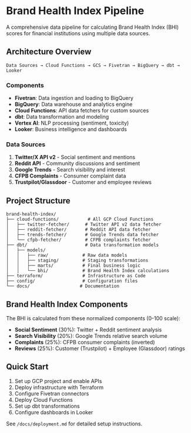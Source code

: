 # Brand Health Index Pipeline

A comprehensive data pipeline for calculating Brand Health Index (BHI) scores for financial institutions using multiple data sources.

## Architecture Overview

```
Data Sources → Cloud Functions → GCS → Fivetran → BigQuery → dbt → Looker
```

### Components

- **Fivetran**: Data ingestion and loading to BigQuery
- **BigQuery**: Data warehouse and analytics engine  
- **Cloud Functions**: API data fetchers for custom sources
- **dbt**: Data transformation and modeling
- **Vertex AI**: NLP processing (sentiment, toxicity)
- **Looker**: Business intelligence and dashboards

### Data Sources

1. **Twitter/X API v2** - Social sentiment and mentions
2. **Reddit API** - Community discussions and sentiment
3. **Google Trends** - Search visibility and interest
4. **CFPB Complaints** - Consumer complaint data
5. **Trustpilot/Glassdoor** - Customer and employee reviews

## Project Structure

```
brand-health-index/
├── cloud-functions/           # All GCP Cloud Functions
│   ├── twitter-fetcher/      # Twitter API v2 data fetcher
│   ├── reddit-fetcher/       # Reddit API data fetcher
│   ├── trends-fetcher/       # Google Trends data fetcher
│   └── cfpb-fetcher/         # CFPB complaints fetcher
├── dbt/                      # Data transformation models
│   ├── models/
│   │   ├── raw/             # Raw data models
│   │   ├── staging/         # Staging transformations
│   │   ├── marts/           # Final business logic
│   │   └── bhi/             # Brand Health Index calculations
├── terraform/               # Infrastructure as Code
├── config/                  # Configuration files
└── docs/                   # Documentation
```

## Brand Health Index Components

The BHI is calculated from these normalized components (0-100 scale):

- **Social Sentiment** (30%): Twitter + Reddit sentiment analysis
- **Search Visibility** (20%): Google Trends relative search volume
- **Complaints** (25%): CFPB consumer complaints (inverted)
- **Reviews** (25%): Customer (Trustpilot) + Employee (Glassdoor) ratings

## Quick Start

1. Set up GCP project and enable APIs
2. Deploy infrastructure with Terraform
3. Configure Fivetran connectors
4. Deploy Cloud Functions
5. Set up dbt transformations
6. Configure dashboards in Looker

See `/docs/deployment.md` for detailed setup instructions.
